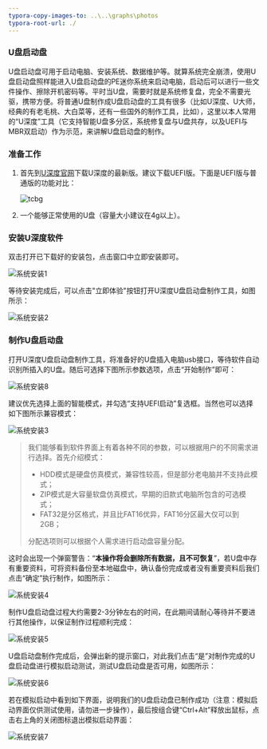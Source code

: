 ```yaml
---
typora-copy-images-to: ..\..\graphs\photos
typora-root-url: ./
---
```


### U盘启动盘

U盘启动盘可用于启动电脑、安装系统、数据维护等。就算系统完全崩溃，使用U盘启动盘照样能进入U盘启动盘的PE迷你系统来启动电脑，启动后可以进行一些文件操作、擦除开机密码等。平时当U盘，需要时就是系统修复盘，完全不需要光驱，携带方便。将普通U盘制作成U盘启动盘的工具有很多（比如U深度、U大师，经典的有老毛桃、大白菜等，还有一些国外的制作工具，比如），这里以本人常用的“U深度”工具（它支持智能U盘多分区，系统修复盘与U盘共存，以及UEFI与MBR双启动）作为示范，来讲解U盘启动盘的制作。

### 准备工作

1. 首先到[U深度官网](http://bd.ushendu.cn/)下载U深度的最新版。建议下载UEFI版。下面是UEFI版与普通版的功能对比：

   ![tcbg](../../graphs/photos/tcbg.png)

2. 一个能够正常使用的U盘（容量大小建议在4g以上）。

### 安装U深度软件

双击打开已下载好的安装包，点击窗口中立即安装即可。

![系统安装1](../../graphs/photos/系统安装1.png)

等待安装完成后，可以点击"立即体验"按钮打开U深度U盘启动盘制作工具，如图所示：

![系统安装2](../../graphs/photos/系统安装2.png)

### 制作U盘启动盘

打开U深度U盘启动盘制作工具，将准备好的U盘插入电脑usb接口，等待软件自动识别所插入的U盘。随后可选择下图所示参数选项，点击“开始制作”即可：

![系统安装8](../../graphs/photos/系统安装8.png)

建议优先选择上面的智能模式，并勾选“支持UEFI启动”复选框。当然也可以选择如下图所示兼容模式：

![系统安装3](../../graphs/photos/系统安装3.png)

> 我们能够看到软件界面上有着各种不同的参数，可以根据用户的不同需求进行选择。首先介绍模式：
>
> - HDD模式是硬盘仿真模式，兼容性较高，但是部分老电脑并不支持此模式；
> - ZIP模式是大容量软盘仿真模式，早期的旧款式电脑所包含的可选模式；
> - FAT32是分区格式，并且比FAT16优异，FAT16分区最大仅可以到2GB；
>
> 分配选项则可以根据个人需求进行启动盘容量分配。

这时会出现一个弹窗警告：“**本操作将会删除所有数据，且不可恢复**”，若U盘中存有重要资料，可将资料备份至本地磁盘中，确认备份完成或者没有重要资料后我们点击“确定”执行制作，如图所示：

![系统安装4](../../graphs/photos/系统安装4.png)

制作U盘启动盘过程大约需要2-3分钟左右的时间，在此期间请耐心等待并不要进行其他操作，以保证制作过程顺利完成：

![系统安装5](../../graphs/photos/系统安装5.png)

U盘启动盘制作完成后，会弹出新的提示窗口，对此我们点击“是”对制作完成的U盘启动盘进行模拟启动测试，测试U盘启动盘是否可用，如图所示：

![系统安装6](../../graphs/photos/系统安装6.png)

若在模拟启动中看到如下界面，说明我们的U盘启动盘已制作成功（注意：模拟启动界面仅供测试使用，请勿进一步操作），最后按组合键“Ctrl+Alt”释放出鼠标，点击右上角的关闭图标退出模拟启动界面：

![系统安装7](../../graphs/photos/系统安装7.png)